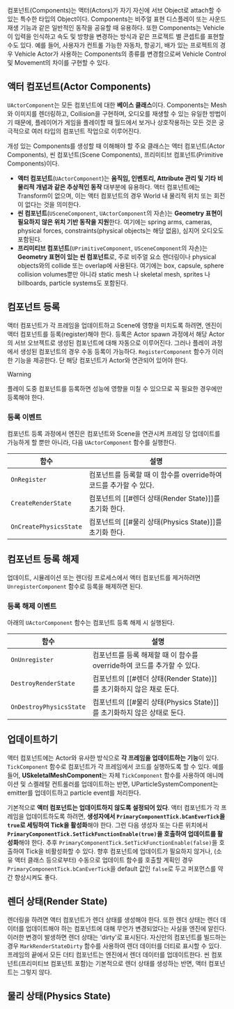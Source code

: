 컴포넌트(Components)는 액터(Actors)가 자기 자신에 서브 Object로 attach할 수 있는 특수한 타입의 Object이다.
Components는 비주얼 표현 디스플레이 또는 사운드 재생 기능과 같은 일반적인 동작을 공유할 때 유용하다. 또한 Components는 Vehicle이 입력을 인식하고 속도 및 방향을 변경하는 방식과 같은 프로젝트 별 콘셉트를 표현할 수도 있다.
예를 들어, 사용자가 컨트롤 가능한 자동차, 항공기, 배가 있는 프로젝트의 경우 Vehicle Actor가 사용하는 Components의 종류를 변경함으로써 Vehicle Control 및 Movement의 차이를 구현할 수 있다.

## 액터 컴포넌트(Actor Components)

`UActorComponent`는 모든 컴포넌트에 대한 **베이스 클래스**이다.
Components는 Mesh와 이미지를 렌더링하고, Collision을 구현하며, 오디오를 재생할 수 있는 유일한 방법이기 때문에, 플레이어가 게임을 플레이할 때 월드에서 보거나 상호작용하는 모든 것은 궁극적으로 여러 타입의 컴포넌트 작업으로 이루어진다.

개성 있는 Components를 생성할 때 이해해야 할 주요 클래스는 액터 컴포넌트(Actor Components), 씬 컴포넌트(Scene Components), 프리미티브 컴포넌트(Primitive Components)이다.
- **액터 컴포넌트**(`UActorComponent`)는 **움직임, 인벤토리, Attribute 관리 및 기타 비물리적 개념과 같은 추상적인 동작** 대부분에 유용하다. 액터 컴포넌트에는 Transform이 없으며, 이는 액터 컴포넌트의 경우 World 내 물리적 위치 또는 회전이 없다는 것을 의미한다.
- **씬 컴포넌트**(`USceneComponent`, `UActorComponent`의 자손)는 **Geometry 표현이 필요하지 않은 위치 기반 동작을 지원**한다. 여기에는 spring arms, cameras, physical forces, constraints(physical objects는 해당 없음), 심지어 오디오도 포함된다.
- **프리미티브 컴포넌트**(`UPrimitiveComponent`, `USceneComponent`의 자손)는 **Geometry 표현이 있는 씬 컴포넌트**로, 주로 비주얼 요소 렌더링이나 physical objects와의 collide 또는 overlap에 사용된다. 여기에는 box, capsule, sphere collision volumes뿐만 아니라 static mesh 나 skeletal mesh, sprites 나 billboards, particle systems도 포함된다.

## 컴포넌트 등록

액터 컴포넌트가 각 프레임을 업데이트하고 Scene에 영향을 미치도록 하려면, 엔진이 액터 컴포넌트를 등록(register)해야 한다.
등록은 Actor spawn 과정에서 해당 Actor의 서브 오브젝트로 생성된 컴포넌트에 대해 자동으로 이루어진다. 그러나 플레이 과정에서 생성된 컴포넌트의 경우 수동 등록이 가능하다.
`RegisterComponent` 함수가 이러한 기능을 제공한다. 단 해당 컴포넌트가 Actor와 연관되어 있어야 한다.

> [!warning]
> 플레이 도중 컴포넌트를 등록하면 성능에 영향을 미칠 수 있으므로 꼭 필요한 경우에만 등록해야 한다.

### 등록 이벤트
컴포넌트 등록 과정에서 엔진은 컴포넌트와 Scene을 연관시켜 프레임 당 업데이트를 가능하게 할 뿐만 아니라, 다음 `UActorComponent` 함수를 실행한다.

| 함수                     | 설명                                         |
| ---------------------- | ------------------------------------------ |
| `OnRegister`           | 컴포넌트를 등록할 때 이 함수를 override하여 코드를 추가할 수 있다. |
| `CreateRenderState`    | 컴포넌트의 [[#렌더 상태(Render State)]]를 초기화 한다.    |
| `OnCreatePhysicsState` | 컴포넌트의 [[#물리 상태(Physics State)]]를 초기화 한다.   |

## 컴포넌트 등록 해제

업데이트, 시뮬레이션 또는 렌더링 프로세스에서 액터 컴포넌트를 제거하려면 `UnregisterComponent` 함수로 등록을 해제하면 된다.

### 등록 해제 이벤트
아래의 `UActorComponent` 함수는 컴포넌트 등록 해제 시 실행된다.

| 함수                      | 설명                                                |
| ----------------------- | ------------------------------------------------- |
| `OnUnregister`          | 컴포넌트를 등록 해제할 때 이 함수를 override하여 코드를 추가할 수 있다.     |
| `DestroyRenderState`    | 컴포넌트의 [[#렌더 상태(Render State)]]를 초기화하지 않은 채로 둔다.   |
| `OnDestroyPhysicsState` | 컴포넌트의 [[#물리 상태(Physics State)]]를 초기화하지 않은 상태로 둔다. |

## 업데이트하기

액터 컴포넌트에는 Actor와 유사한 방식으로 **각 프레임을 업데이트하는 기능**이 있다.
`TickComponent` 함수로 컴포넌트가 각 프레임에서 코드를 실행하도록 할 수 있다. 예를 들어, **USkeletalMeshComponent**는 자체 `TickComponent` 함수를 사용하여 애니메이션 및 스켈레탈 컨트롤러를 업데이트하는 반면, UParticleSystemComponent는 emitter를 업데이트하고 particle event를 처리한다.

기본적으로 **액터 컴포넌트는 업데이트하지 않도록 설정되어 있다**.
액터 컴포넌트가 각 프레임을 업데이트하도록 하려면, **생성자에서 `PrimaryComponentTick.bCanEverTick`을 `true`로 세팅하여 Tick을 활성화**해야 한다. 그런 다음 생성자 또는 다른 위치에서 **`PrimaryComponentTick.SetTickFunctionEnable(true)`을 호출하여 업데이트를 활성화**해야 한다. 추후 `PrimaryComponentTick.SetTickFunctionEnable(false)`을 호출하여 Tick을 비활성화할 수 있다.
향후 컴포넌트에 업데이트가 필요하지 않거나, (소유 액터 클래스 등으로부터) 수동으로 업데이트 함수를 호출할 계획인 경우 `PrimaryComponentTick.bCanEverTick`을 default 값인 `false`로 두고 퍼포먼스를 약간 향상시켜도 좋다.

## 렌더 상태(Render State)

렌더링을 하려면 액터 컴포넌트가 렌더 상태를 생성해야 한다. 또한 렌더 상태는 렌더 데이터를 업데이트해야 하는 컴포넌트에 대해 무언가 변경되었다는 사실을 엔진에 알린다. 이러한 변경이 발생하면 렌더 상태는 'dirty'로 표시된다.
자신만의 컴포넌트를 빌드하는 경우 `MarkRenderStateDirty` 함수를 사용하여 렌더 데이터를 더티로 표시할 수 있다.
프레임의 끝에서 모든 더티 컴포넌트는 엔진에서 렌더 데이터를 업데이트한다.
씬 컴포넌트(프리미티브 컴포넌트 포함)는 기본적으로 렌더 상태를 생성하는 반면, 액터 컴포넌트는 그렇지 않다.

## 물리 상태(Physics State)